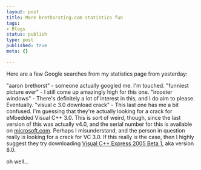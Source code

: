 ```yaml
--- 
layout: post
title: More brethorsting.com statistics fun
tags: 
- Blogs
status: publish
type: post
published: true
meta: {}

---
```

Here are a few Google searches from my statistics page from yesterday:

  "aaron brethorst" - someone actually googled me. I'm touched.
  "funniest picture ever" - I still come up amazingly high for this one.
  "irooster windows" - There's definitely a lot of interest in this, and I do aim to please. Eventually.
  "visual c 3.0 download crack" - This last one has me a bit confused. I'm guessing that they're actually looking for a crack for eMbedded Visual C++ 3.0. This is sort of weird, though, since the last version of this was actually v4.0, and the serial number for this is available on <a href="http://www.microsoft.com/downloads/details.aspx?displaylang=en&FamilyID=1DACDB3D-50D1-41B2-A107-FA75AE960856
  ">microsoft.com</a>. Perhaps I misunderstand, and the person in question really is looking for a crack for VC 3.0. If this really is the case, then I highly suggest they try downloading <a href="http://lab.msdn.microsoft.com/express/visualc/">Visual C++ Express 2005 Beta 1</a>, aka version 8.0.

  oh well...
